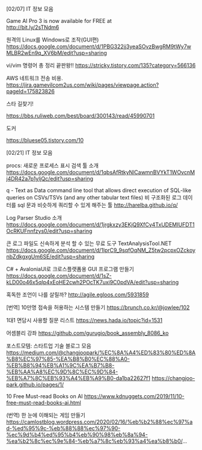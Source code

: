 [02/07] IT 정보 모음 

Game AI Pro 3 is now available for FREE at  
http://bit.ly/2sTNdm6  

원격의 Linux를 Windows로 조작(GUI편)
https://docs.google.com/document/d/1PBG322jj3yeaSOvzBwgRM9tWy7wMLBR2wEn9q_XV6bM/edit?usp=sharing 

vi/vim 명령어 총 정리 끝판왕!!
https://stricky.tistory.com/135?category=566136

AWS 네트워크 전송 비용. 
https://jira.gamevilcom2us.com/wiki/pages/viewpage.action?pageId=175823826







스타 길찾기!

https://bbs.ruliweb.com/best/board/300143/read/45990701



도커

https://bluese05.tistory.com/10









[02/21] IT 정보 모음 

procs: 새로운 프로세스 표시 검색 툴 소개
https://docs.google.com/document/d/1qbsAfRtkyNlCawmnBVYkT1WOvcnMj4DR42a7p1yljQc/edit?usp=sharing 

q - Text as Data command line tool that allows direct execution of SQL-like queries on CSVs/TSVs (and any other tabular text files)
비 구조화된 로그 데이터를 sql 문과 비슷하게 쿼리할 수 있게 해주는 툴
http://harelba.github.io/q/ 

Log Parser Studio 소개 
https://docs.google.com/document/d/1jrgkxzy3EKjQ9XfCy4TxUDEMIUFDT1OcRKUFnnfzys0/edit?usp=sharing

큰 로그 파일도 신속하게 분석 할 수 있는 무료 도구 TextAnalysisTool.NET
https://docs.google.com/document/d/1lprC9_9sqfOqNM_Z5tw2pcpxOZckoynbZdkgxgUm6SE/edit?usp=sharing 

C# + AvaloniaUI로 크로스플랫폼용 GUI 프로그램 만들기 
https://docs.google.com/document/d/1sZ-kLD00o46x5qIp4xEoHE2cwh2POcTK7uxi9C0pdVA/edit?usp=sharing  

혹독한 조언이 나를 살릴까?
http://agile.egloos.com/5931859

[번역] 10만명 접속을 허용하는 시스템 만들기
https://brunch.co.kr/@jowlee/102

1대1 면담시 사용할 질문 리스트
https://news.hada.io/topic?id=1531

어셈블리 강좌
https://github.com/gurugio/book_assembly_8086_ko 

포스트모템: 스타트업 기술 블로그 모음
https://medium.com/@changjoopark/%EC%8A%A4%ED%83%80%ED%8A%B8%EC%97%85-%EA%B8%B0%EC%88%A0-%EB%B8%94%EB%A1%9C%EA%B7%B8-%EB%AA%A8%EC%9D%8C%EC%9D%84-%EB%A7%8C%EB%93%A4%EB%A9%B0-da1ba22627f1
https://changjoo-park.github.io/pages/1/

10 Free Must-read Books on AI
https://www.kdnuggets.com/2019/11/10-free-must-read-books-ai.html  

(번역) 한 눈에 이해되는 게임 만들기
https://camlostblog.wordpress.com/2020/02/16/%eb%b2%88%ec%97%ad-%ed%95%9c-%eb%88%88%ec%97%90-%ec%9d%b4%ed%95%b4%eb%90%98%eb%8a%94-%ea%b2%8c%ec%9e%84-%eb%a7%8c%eb%93%a4%ea%b8%b0/...